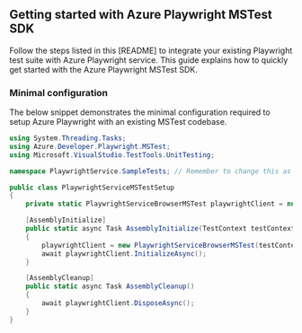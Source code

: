 ## Getting started with Azure Playwright MSTest SDK

Follow the steps listed in this [README]<!--(https://github.com/Azure/azure-sdk-for-net/tree/main/sdk/loadtestservice/Azure.Developer.Playwright.MSTest/README.md)--> to integrate your existing Playwright test suite with Azure Playwright service.
This guide explains how to quickly get started with the Azure Playwright MSTest SDK.

### Minimal configuration

The below snippet demonstrates the minimal configuration required to setup Azure Playwright with an existing MSTest codebase.

```C# Snippet:MSTest_Sample1_SimpleSetup
using System.Threading.Tasks;
using Azure.Developer.Playwright.MSTest;
using Microsoft.VisualStudio.TestTools.UnitTesting;

namespace PlaywrightService.SampleTests; // Remember to change this as per your project namespace

public class PlaywrightServiceMSTestSetup
{
    private static PlaywrightServiceBrowserMSTest playwrightClient = null!;

    [AssemblyInitialize]
    public static async Task AssemblyInitialize(TestContext testContext)
    {
        playwrightClient = new PlaywrightServiceBrowserMSTest(testContext);
        await playwrightClient.InitializeAsync();
    }

    [AssemblyCleanup]
    public static async Task AssemblyCleanup()
    {
        await playwrightClient.DisposeAsync();
    }
}
```
